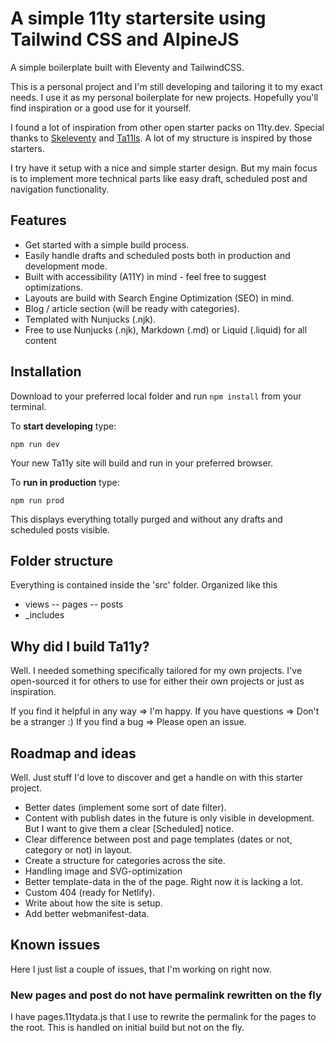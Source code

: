 # A simple 11ty startersite using Tailwind CSS and AlpineJS

A simple boilerplate built with Eleventy and TailwindCSS.

This is a personal project and I'm still developing and tailoring it to my exact needs. I use it as my personal boilerplate for new projects. Hopefully you'll find inspiration or a good use for it yourself.

I found a lot of inspiration from other open starter packs on 11ty.dev. Special thanks to [Skeleventy](https://github.com/josephdyer/skeleventy) and [Ta11ls](https://github.com/danfascia/tai11s). A lot of my structure is inspired by those
starters.

I try have it setup with a nice and simple starter design. But my main focus is to implement more technical parts like easy draft, scheduled post and navigation functionality.

## Features

- Get started with a simple build process.
- Easily handle drafts and scheduled posts both in production and development mode.
- Built with accessibility (A11Y) in mind - feel free to suggest optimizations.
- Layouts are build with Search Engine Optimization (SEO) in mind.
- Blog / article section (will be ready with categories).
- Templated with Nunjucks (.njk).
- Free to use Nunjucks (.njk), Markdown (.md) or Liquid (.liquid) for all content

## Installation

Download to your preferred local folder and run `npm install` from your terminal.

To **start developing** type:

`npm run dev`

Your new Ta11y site will build and run in your preferred browser.

To **run in production** type:

`npm run prod`

This displays everything totally purged and without any drafts and scheduled posts visible.

## Folder structure

Everything is contained inside the 'src' folder. Organized like this

- views
  -- pages
  -- posts
- \_includes

## Why did I build Ta11y?

Well. I needed something specifically tailored for my own projects. I've open-sourced it for others to use for either their own projects or just as inspiration.

If you find it helpful in any way => I'm happy. If you have questions => Don't be a stranger :) If you find a bug => Please open an issue.

## Roadmap and ideas

Well. Just stuff I'd love to discover and get a handle on with this starter project.

- Better dates (implement some sort of date filter).
- Content with publish dates in the future is only visible in development. But I want to give them a clear [Scheduled] notice.
- Clear difference between post and page templates (dates or not, category or not) in layout.
- Create a structure for categories across the site.
- Handling image and SVG-optimization
- Better template-data in the <head> of the page. Right now it is lacking a lot.
- Custom 404 (ready for Netlify).
- Write about how the site is setup.
- Add better webmanifest-data.

## Known issues

Here I just list a couple of issues, that I'm working on right now.

### New pages and post do not have permalink rewritten on the fly

I have pages.11tydata.js that I use to rewrite the permalink for the pages to the root. This is handled on initial build but not on the fly.
